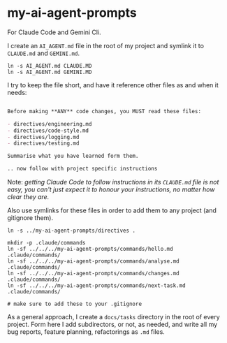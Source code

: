 # my-ai-agent-prompts

For Claude Code and Gemini Cli.

I create an `AI_AGENT.md` file in the root of my project and symlink it to `CLAUDE.md` and `GEMINI.md`.

```shell
ln -s AI_AGENT.md CLAUDE.MD
ln -s AI_AGENT.md GEMINI.MD
```

I try to keep the file short, and have it reference other files as and when it needs:

```AI_AGENT.md

Before making **ANY** code changes, you MUST read these files:

- directives/engineering.md
- directives/code-style.md
- directives/logging.md
- directives/testing.md

Summarise what you have learned form them.

.. now follow with project specific instructions
```

Note: _getting Claude Code to follow instructions in its `CLAUDE.md` file is not easy, you can't just expect it to honour your instructions, no matter how clear they are._ 

Also use symlinks for these files in order to add them to any project (and gitignore them).

```shell
ln -s ../my-ai-agent-prompts/directives .

mkdir -p .claude/commands
ln -sf ../../../my-ai-agent-prompts/commands/hello.md .claude/commands/
ln -sf ../../../my-ai-agent-prompts/commands/analyse.md .claude/commands/
ln -sf ../../../my-ai-agent-prompts/commands/changes.md .claude/commands/
ln -sf ../../../my-ai-agent-prompts/commands/next-task.md .claude/commands/

# make sure to add these to your .gitignore
```

As a general approach, I create a `docs/tasks` directory in the root of every project.  Form here I add subdirectors, or not, as needed, and write all my bug reports, feature planning, refactorings as `.md` files. 